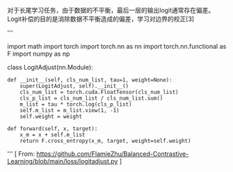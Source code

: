 

对于长尾学习任务，由于数据的不平衡，最后一层的输出logit通常存在偏差。Logit补偿的目的是消除数据不平衡造成的偏差，学习对边界的校正[3]


'''

import math
import torch
import torch.nn as nn
import torch.nn.functional as F
import numpy as np


class LogitAdjust(nn.Module):

    def __init__(self, cls_num_list, tau=1, weight=None):
        super(LogitAdjust, self).__init__()
        cls_num_list = torch.cuda.FloatTensor(cls_num_list)
        cls_p_list = cls_num_list / cls_num_list.sum()
        m_list = tau * torch.log(cls_p_list)
        self.m_list = m_list.view(1, -1)
        self.weight = weight

    def forward(self, x, target):
        x_m = x + self.m_list
        return F.cross_entropy(x_m, target, weight=self.weight)

'''
[ From:  https://github.com/FlamieZhu/Balanced-Contrastive-Learning/blob/main/loss/logitadjust.py ]
